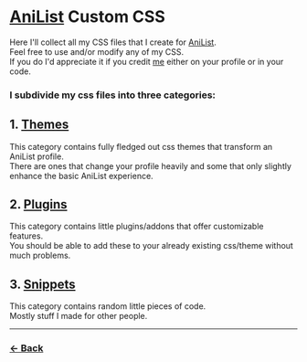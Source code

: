 # [AniList](https://anilist.co/home) Custom CSS
Here I'll collect all my CSS files that I create for [AniList](https://anilist.co/home).<br>
Feel free to use and/or modify any of my CSS.<br>
If you do I'd appreciate it if you credit [me](https://anilist.co/user/Anzu/) either on your profile or in your code.<br>

### I subdivide my css files into three categories:

## 1. [Themes](https://anzuftnw.github.io/anilist-css/themes/)
This category contains fully fledged out css themes that transform an AniList profile.<br>
There are ones that change your profile heavily and some that only slightly enhance the basic AniList experience.

## 2. [Plugins](https://anzuftnw.github.io/anilist-css/plugins/)
This category contains little plugins/addons that offer customizable features.<br>
You should be able to add these to your already existing css/theme without much problems.

## 3. [Snippets](https://anzuftnw.github.io/anilist-css/snippets/)
This category contains random little pieces of code.<br>
Mostly stuff I made for other people.

---
### [<- Back](https://anzuftnw.github.io/)
